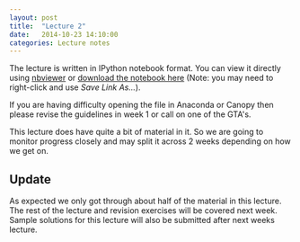 ```yaml
---
layout: post
title:  "Lecture 2"
date:   2014-10-23 14:10:00
categories: Lecture notes
---
```


The lecture is written in IPython notebook format. You can view it directly
using
[nbviewer](http://nbviewer.ipython.org/url/raw.github.com/ggorman/Introduction-to-programming-for-geoscientists/master/notebook/Lecture-2-Introduction-to-programming-for-geoscientists.ipynb?raw=true)
or [download the notebook
here](http://raw.github.com/ggorman/Introduction-to-programming-for-geoscientists/master/notebook/Lecture-2-Introduction-to-programming-for-geoscientists.ipynb?raw=true)
(Note: you may need to right-click and use *Save Link As...*).

If you are having difficulty opening the file in Anaconda or Canopy then please
revise the guidelines in week 1 or call on one of the GTA's.

This lecture does have quite a bit of material in it. So we are going to
monitor progress closely and may split it across 2 weeks depending on how we
get on.

Update 
------ 
As expected we only got through about half of the material in
this lecture. The rest of the lecture and revision exercises will be covered
next week. Sample solutions for this lecture will also be submitted after next
weeks lecture.


